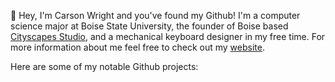 👋 Hey, I'm Carson Wright and you've found my Github! I'm a computer science major at Boise State University, the founder of Boise based [Cityscapes Studio](https://www.cityscapes.studio), and a mechanical keyboard designer in my free time. For more information about me feel free to check out my [website](https://carsonwright.me). 

Here are some of my notable Github projects:
